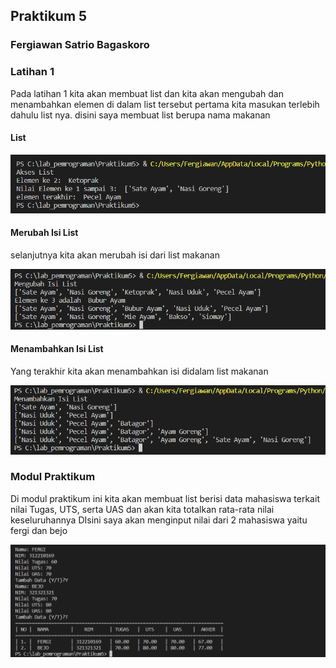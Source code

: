 ## Praktikum 5
### Fergiawan Satrio Bagaskoro
### Latihan 1
Pada latihan 1 kita akan membuat list dan kita akan mengubah dan menambahkan elemen di dalam list tersebut
pertama kita masukan terlebih dahulu list nya. disini saya membuat list berupa nama makanan
#### List
![Gambar1](ss_praktikum5/ss1.png)

#### Merubah Isi List
selanjutnya kita akan merubah isi dari list makanan

![Gambar2](ss_praktikum5/ss2.png)

#### Menambahkan Isi List
Yang terakhir kita akan menambahkan isi didalam list makanan

![Gambar3](ss_praktikum5/ss3.png)

### Modul Praktikum
Di modul praktikum ini kita akan membuat list berisi data mahasiswa terkait nilai Tugas, UTS, serta UAS dan akan
kita totalkan rata-rata nilai keseluruhannya
DIsini saya akan menginput nilai dari 2 mahasiswa yaitu fergi dan bejo

![Gambar4](ss_praktikum5/ss4.png)





